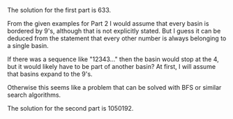 The solution for the first part is 633.

From the given examples for Part 2 I would assume that every basin is bordered by 9's, although that is not explicitly stated.
But I guess it can be deduced from the statement that every other number is always belonging to a single basin.

If there was a sequence like "12343..." then the basin would stop at the 4, but it would likely have to be part of another basin?
At first, I will assume that basins expand to the 9's.

Otherwise this seems like a problem that can be solved with BFS or similar search algorithms.

The solution for the second part is 1050192.
